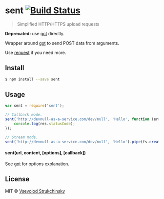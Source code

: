 # sent [![Build Status](https://travis-ci.org/floatdrop/sent.svg?branch=master)](https://travis-ci.org/floatdrop/sent)

> Simplified HTTP/HTTPS upload requests

__Deprecated:__ use [got](https://github.com/sindresorhus/got) directly.

Wrapper around [got](https://github.com/sindresorhus/got) to send POST data from arguments.

Use [request](https://github.com/mikeal/request) if you need more.

## Install

```sh
$ npm install --save sent
```

## Usage

```js
var sent = require('sent');

// Callback mode.
sent('http://devnull-as-a-service.com/dev/null', 'Hello', function (err, data, res) {
	console.log(res.statusCode);
});

// Stream mode.
sent('http://devnull-as-a-service.com/dev/null', 'Hello').pipe(fs.createWriteStream('index.html'));
```

#### sent(url, content, [options], [callback])

See [got](https://github.com/sindresorhus/got) for options explanation.

## License

MIT © [Vsevolod Strukchinsky](floatdrop@gmail.com)
